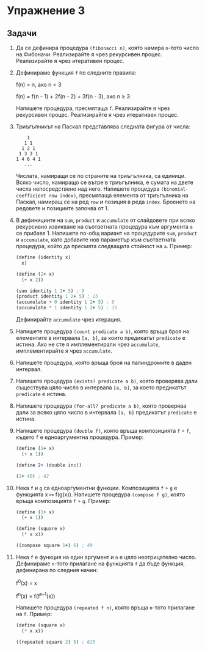 Упражнение 3
============

Задачи
------

1. Да се дефинира процедура `(fibonacci n)`, която намира `n`-тото число на
Фибоначи. Реализирайте я чрез рекурсивен процес. Реализирайте я чрез итеративен
процес.

2. Дефинираме функция `f` по следните правила:

   f(n) = n, ако n < 3

   f(n) = f(n - 1) + 2f(n - 2) + 3f(n - 3), ако n ≥ 3

   Напишете процедура, пресмятаща `f`. Реализирайте я чрез рекурсивен процес.
Реализирайте я чрез итеративен процес.

3. Триъгълникът на Паскал представлява следната фигура от числа:

   ```
       1
      1 1
     1 2 1
    1 3 3 1
   1 4 6 4 1
      ...
   ```

   Числата, намиращи се по страните на триъгълника, са единици. Всяко число,
намиращо се вътре в триъгълника, е сумата на двете числа непосредствено над
него. Напишете процедура `(binomial-coefficient row index)`, пресмятаща елемента
от триъгълника на Паскал, намиращ се на ред `row` и позиция в реда `index`.
Броенето на редовете и позициите започва от 1.

4. В дефинициите на `sum`, `product` и `accumulate` от слайдовете при всяко
рекурсивно извикване на съответната процедура към аргумента `a` се прибавя 1.
Напишете по-общ вариант на процедурите `sum`, `product` и `accumulate`, като
добавите нов параметър към съответната процедура, който да пресмята следващата
стойност на `a`. Пример:

   ```scheme
   (define (identity x)
     x)

   (define (2+ x)
     (+ x 2))

   (sum identity 1 2+ 5) ; 9
   (product identity 1 2+ 5) ; 15
   (accumulate + 0 identity 1 2+ 5) ; 9
   (accumulate * 1 identity 1 2+ 5) ; 15
   ```

   Дефинирайте `accumulate` чрез итерация.

5. Напишете процедура `(count predicate a b)`, която връща броя на елементите в
интервала `[a, b]`, за които предикатът `predicate` е истина. Ако не сте я
имплементирали чрез `accumulate`, имплементирайте я чрез `accumulate`.

6. Напишете процедура, която връща броя на палиндромите в даден интервал.

7. Напишете процедура `(exists? predicate a b)`, която проверява дали съществува
цяло число в интервала `[a, b]`, за което предикатът `predicate` е истина.

8. Напишете процедура `(for-all? predicate a b)`, която проверява дали за всяко
цяло число в интервала `[a, b]` предикатът `predicate` е истина.

9. Напишете процедура `(double f)`, която връща композицията `f` ∘ `f`, където
`f` е едноаргументна процедура. Пример:

   ```scheme
   (define (1+ x)
     (+ x 1))

   (define 2+ (double inc))

   (2+ 40) ; 42
   ```

10. Нека `f` и `g` са едноаргументни функции. Композицията `f` ∘ `g` е функцията
x ↦ f(g(x)). Напишете процедура `(compose f g)`, която връща композицията `f` ∘
`g`. Пример:

    ```scheme
    (define (1+ x)
      (+ x 1))

    (define (square x)
      (* x x))

    ((compose square 1+) 6) ; 49
    ```

11. Нека `f` е функция на един аргумент и `n` е цяло неотрицателно число.
Дефинираме `n`-тото прилагане на функцията `f` да бъде функция, дефинирана по
следния начин:

    f<sup>0</sup>(x) = x

    f<sup>n</sup>(x) = f(f<sup>n-1</sup>(x))

    Напишете процедура `(repeated f n)`, която връща `n`-тото прилагане на `f`.
Пример:

    ```scheme
    (define (square x)
      (* x x))

    ((repeated square 2) 5) ; 625
    ```
